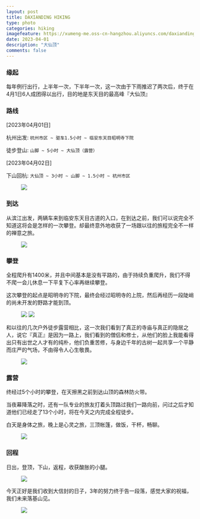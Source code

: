 ```yaml
---
layout: post
title: DAXIANDING HIKING
type: photo
categories: hiking
imagefeature: https://xumeng-me.oss-cn-hangzhou.aliyuncs.com/daxianding2023/%E6%97%A5%E5%87%BA2.jpeg
date: 2023-04-01
description: "大仙顶"
comments: false
---
```


### 缘起

每年例行出行，上半年一次，下半年一次，这一次由于下雨推迟了两次后，终于在4月1日6人成团得以出行，目的地是东天目的最高峰『大仙顶』



### 路线

[2023年04月01日]

杭州出发:  ```杭州市区 ~ 驱车1.5小时 ~ 临安东天目昭明寺下院```

徒步登山: ```山脚 ~ 5小时 ~ 大仙顶（露营）``` 

[2023年04月02日]

下山回杭: ```大仙顶 ~ 3小时 ~ 山脚 ~ 1.5小时 ~ 杭州市区```

<figure>
	<a href="https://xumeng-me.oss-cn-hangzhou.aliyuncs.com/daxianding2023/%E5%87%BA%E5%8F%91.jpeg"><img src="https://xumeng-me.oss-cn-hangzhou.aliyuncs.com/daxianding2023/%E5%87%BA%E5%8F%91.jpeg"></a>
</figure>


### 到达

从滨江出发，两辆车来到临安东天目古道的入口，在到达之前，我们可以说完全不知道这将会是怎样的一次攀登。却最终意外地收获了一场跟以往的旅程完全不一样的禅意之旅。


<figure>
	<a href="https://xumeng-me.oss-cn-hangzhou.aliyuncs.com/daxianding2023/fly-over.GIF"><img src="https://xumeng-me.oss-cn-hangzhou.aliyuncs.com/daxianding2023/fly-over.GIF"></a>
</figure>


### 攀登

全程爬升有1400米，并且中间基本是没有平路的，由于持续负重爬升，我们不得不爬一会儿休息一下平复下心率再继续攀登。

这次攀登的起点是昭明寺的下院，最终会经过昭明寺的上院，然后再经历一段陡峭的尚未开发的野路才能到顶。

<figure class="half">
	<a href="https://xumeng-me.oss-cn-hangzhou.aliyuncs.com/daxianding2023/%E6%94%80%E7%99%BB1.jpeg"><img src="https://xumeng-me.oss-cn-hangzhou.aliyuncs.com/daxianding2023/%E6%94%80%E7%99%BB1.jpeg"></a>
	<a href="https://xumeng-me.oss-cn-hangzhou.aliyuncs.com/daxianding2023/%E6%94%80%E7%99%BB2.jpeg"><img src="https://xumeng-me.oss-cn-hangzhou.aliyuncs.com/daxianding2023/%E6%94%80%E7%99%BB2.jpeg"></a>
</figure>


和以往的几次户外徒步露营相比，这一次我们看到了真正的寺庙与真正的隐居之人，说它『真正』是因为一路上，我们看到的僧侣和修士，从他们的脸上我能看得出只有出世之人才有的纯朴，他们负重苦修，与身边千年的古树一起共享一个平静而庄严的气场，不由得令人心生敬畏。


<figure>
	<a href="https://xumeng-me.oss-cn-hangzhou.aliyuncs.com/daxianding2023/%E5%AF%BA%E5%BA%99.jpeg"><img src="https://xumeng-me.oss-cn-hangzhou.aliyuncs.com/daxianding2023/%E5%AF%BA%E5%BA%99.jpeg"></a>
</figure>



### 露营

终经过5个小时的攀登，在天擦黑之前到达山顶的森林防火带。

当夜幕降落之时，还有一队专业的旅友打着头顶路过我们一路向前，问过之后才知道他们已经走了13个小时，将在今天之内完成全程徒步。

白天是身体之旅，晚上是心灵之旅，三顶帐篷，做饭，干杯，畅聊。

<figure>
	<a href="https://xumeng-me.oss-cn-hangzhou.aliyuncs.com/daxianding2023/%E9%9C%B2%E8%90%A5.jpeg"><img src="https://xumeng-me.oss-cn-hangzhou.aliyuncs.com/daxianding2023/%E9%9C%B2%E8%90%A5.jpeg"></a>
</figure>



### 回程

日出，登顶，下山，返程，收获酸胀的小腿。

<figure>
	<a href="https://xumeng-me.oss-cn-hangzhou.aliyuncs.com/daxianding2023/%E6%97%A5%E5%87%BA1.jpeg"><img src="https://xumeng-me.oss-cn-hangzhou.aliyuncs.com/daxianding2023/%E6%97%A5%E5%87%BA1.jpeg"></a>
</figure>


今天正好是我们收到大信封的日子，3年的努力终于告一段落，感觉大家的祝福，我们未来落基山见。

<figure>
	<a href="https://xumeng-me.oss-cn-hangzhou.aliyuncs.com/daxianding2023/%E5%9B%9E%E7%A8%8B.jpeg"><img src="https://xumeng-me.oss-cn-hangzhou.aliyuncs.com/daxianding2023/%E5%9B%9E%E7%A8%8B.jpeg"></a>
</figure>
